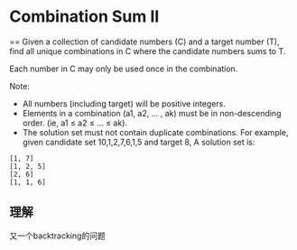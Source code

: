 # Combination Sum II
==
Given a collection of candidate numbers (C) and a target number (T), find all unique combinations in C where the candidate numbers sums to T.

Each number in C may only be used once in the combination.

Note:
 * All numbers (including target) will be positive integers.
 * Elements in a combination (a1, a2, … , ak) must be in non-descending order. (ie, a1 ≤ a2 ≤ … ≤ ak).
 * The solution set must not contain duplicate combinations.
For example, given candidate set 10,1,2,7,6,1,5 and target 8,
A solution set is:
```
[1, 7]
[1, 2, 5]
[2, 6]
[1, 1, 6]
```
## 理解
又一个backtracking的问题
